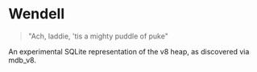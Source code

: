 # Wendell

> "Ach, laddie, 'tis a mighty puddle of puke"

An experimental SQLite representation of the v8 heap, as discovered via mdb_v8.
